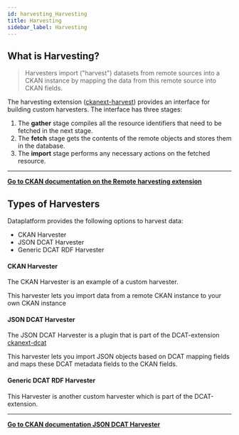 ```yaml
---
id: harvesting_Harvesting
title: Harvesting
sidebar_label: Harvesting
---
```


## What is Harvesting?

> Harvesters import ("harvest") datasets from remote sources into a CKAN instance by mapping the data from this remote source into CKAN fields. 

The harvesting extension ([ckanext-harvest](https://github.com/ckan/ckanext-harvest)) provides an interface for building custom harvesters. The interface has three stages:

1. The **gather** stage compiles all the resource identifiers that need to be fetched in the next stage.
2. The **fetch** stage gets the contents of the remote objects and stores them in the database.
3. The **import** stage performs any necessary actions on the fetched resource.
---

**<a href="https://github.com/ckan/ckanext-harvest" target="_blank">Go to CKAN documentation on the Remote harvesting extension</a>**

## Types of Harvesters

Dataplatform provides the following options to harvest data:
* CKAN Harvester
* JSON DCAT Harvester
* Generic DCAT RDF Harvester

#### CKAN Harvester
The CKAN Harvester is an example of a custom harvester. 

This harvester lets you import data from a remote CKAN instance to your own CKAN instance

#### JSON DCAT Harvester
    
The JSON DCAT Harvester is a plugin that is part of the DCAT-extension  <a href="https://github.com/ckan/ckanext-dcat" target="_blank">ckanext-dcat</a>

This harvester lets you import JSON objects based on DCAT mapping fields and maps these DCAT metadata fields to the CKAN fields.

#### Generic DCAT RDF Harvester

This Harvester is another custom harvester which is part of the DCAT-extension.

---

**<a href="https://github.com/ckan/ckanext-dcat#json-dcat-harvester" target="_blank">Go to CKAN documentation JSON DCAT Harvester</a>**

